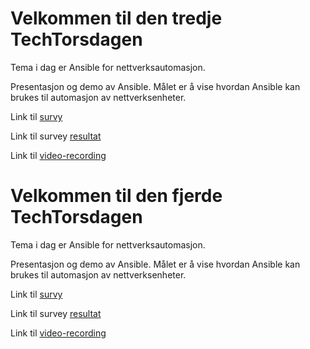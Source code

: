 # Velkommen til den tredje TechTorsdagen

Tema i dag er Ansible for nettverksautomasjon.

Presentasjon og demo av Ansible. Målet er å vise hvordan Ansible kan brukes til automasjon av nettverksenheter.

Link til [survy](https://forms.microsoft.com/Pages/ResponsePage.aspx?id=ZxD1ZWV9qUq5lkzEOg1xERc4OOGptWRFucuxYHXBlyxUNFNHMjZFR0hDSkVOWldNN0NJWjZSSVFQTy4u)

Link til survey [resultat](https://forms.microsoft.com/Pages/DesignPage.aspx?fragment=FormId%3DZxD1ZWV9qUq5lkzEOg1xERc4OOGptWRFucuxYHXBlyxUNFNHMjZFR0hDSkVOWldNN0NJWjZSSVFQTy4u%26Token%3D8773eca97e984cb68d388a666784133e)


Link til [video-recording](https://teams.microsoft.com/l/meetup-join/19%3ameeting_ODMzZTgxMGYtZjNjOC00MzdjLTg5ZDctYTdlYzFhMjczNTc1%40thread.v2/0?context=%7b%22Tid%22%3a%2265f51067-7d65-4aa9-b996-4cc43a0d7111%22%2c%22Oid%22%3a%22e1383817-b5a9-4564-b9cb-b16075c1972c%22%2c%22IsBroadcastMeeting%22%3atrue%7d)


# Velkommen til den fjerde TechTorsdagen

Tema i dag er Ansible for nettverksautomasjon.

Presentasjon og demo av Ansible. Målet er å vise hvordan Ansible kan brukes til automasjon av nettverksenheter.

Link til [survy](https://forms.microsoft.com/Pages/ResponsePage.aspx?id=ZxD1ZWV9qUq5lkzEOg1xERc4OOGptWRFucuxYHXBlyxUNk5VTk9LRU5RMjk0RVdCVFpDRzlIQ1o4Mi4u)

Link til survey [resultat](https://forms.microsoft.com/Pages/DesignPage.aspx?fragment=FormId%3DZxD1ZWV9qUq5lkzEOg1xERc4OOGptWRFucuxYHXBlyxUNk5VTk9LRU5RMjk0RVdCVFpDRzlIQ1o4Mi4u%26Token%3Dcc140c125c4e4d7bad237a25bc1a7948)


Link til [video-recording](https://teams.microsoft.com/l/meetup-join/19%3ameeting_YTQ0ZTExNGYtYjBmMC00YzQ2LTkzZjgtMTVlMTA1ODgzMTE0%40thread.v2/0?context=%7b%22Tid%22%3a%2265f51067-7d65-4aa9-b996-4cc43a0d7111%22%2c%22Oid%22%3a%22e1383817-b5a9-4564-b9cb-b16075c1972c%22%2c%22IsBroadcastMeeting%22%3atrue%7d)
